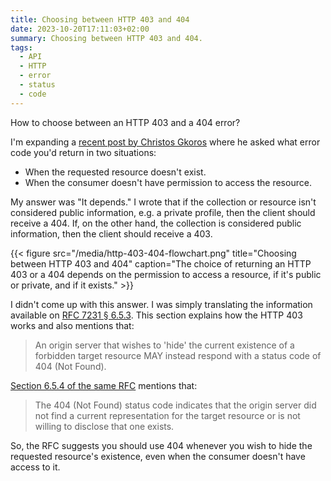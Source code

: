 ```yaml
---
title: Choosing between HTTP 403 and 404
date: 2023-10-20T17:11:03+02:00
summary: Choosing between HTTP 403 and 404.
tags:
  - API
  - HTTP
  - error
  - status
  - code
---
```

How to choose between an HTTP 403 and a 404 error?  
  
I'm expanding a [recent post by Christos Gkoros](https://www.linkedin.com/posts/christos-gkoros_apidesign-poll-activity-7119562611238551552-mcxc/) where he asked what error code you'd return in two situations:

- When the requested resource doesn't exist.
- When the consumer doesn't have permission to access the resource.

My answer was "It depends." I wrote that if the collection or resource isn't considered public information, e.g. a private profile, then the client should receive a 404. If, on the other hand, the collection is considered public information, then the client should receive a 403.

{{< figure src="/media/http-403-404-flowchart.png" title="Choosing between HTTP 403 and 404" caption="The choice of returning an HTTP 403 or a 404 depends on the permission to access a resource, if it's public or private, and if it exists." >}}

I didn't come up with this answer. I was simply translating the information available on [RFC 7231 § 6.5.3](https://datatracker.ietf.org/doc/html/rfc7231#section-6.5.3). This section explains how the HTTP 403 works and also mentions that:

> An origin server that wishes to 'hide' the current existence of a forbidden target resource MAY instead respond with a status code of 404 (Not Found).
  
[Section 6.5.4 of the same RFC](https://datatracker.ietf.org/doc/html/rfc7231#section-6.5.4) mentions that:

> The 404 (Not Found) status code indicates that the origin server did not find a current representation for the target resource or is not willing to disclose that one exists.

So, the RFC suggests you should use 404 whenever you wish to hide the requested resource's existence, even when the consumer doesn't have access to it.